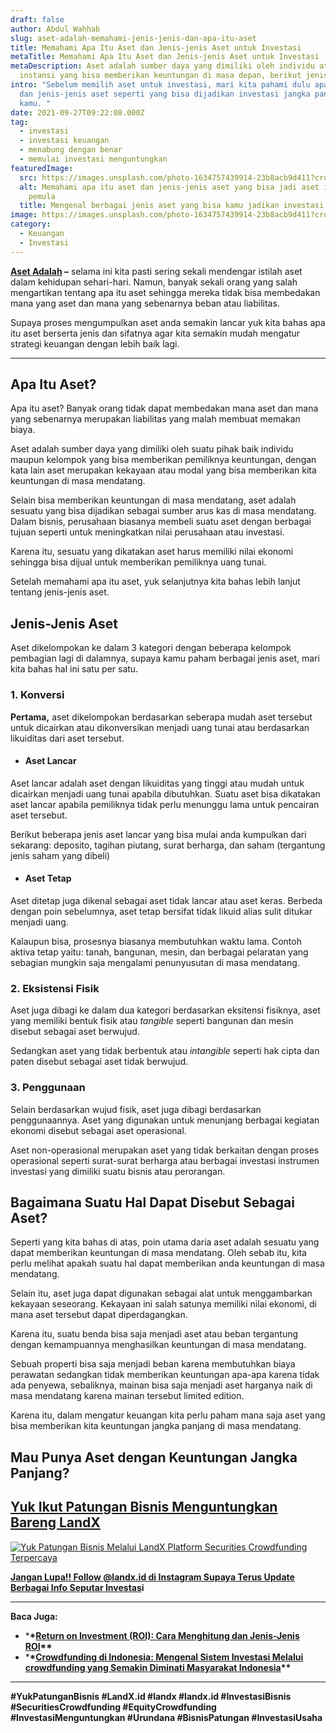 ```yaml
---
draft: false
author: Abdul Wahhab
slug: aset-adalah-memahami-jenis-jenis-dan-apa-itu-aset
title: Memahami Apa Itu Aset dan Jenis-jenis Aset untuk Investasi
metaTitle: Memahami Apa Itu Aset dan Jenis-jenis Aset untuk Investasi
metaDescription: Aset adalah sumber daya yang dimiliki oleh individu atau
  instansi yang bisa memberikan keuntungan di masa depan, berikut jenis aset
intro: "Sebelum memilih aset untuk investasi, mari kita pahami dulu apa itu aset
  dan jenis-jenis aset seperti yang bisa dijadikan investasi jangka panjang
  kamu. "
date: 2021-09-27T09:22:08.000Z
tag:
  - investasi
  - investasi keuangan
  - menabung dengan benar
  - memulai investasi menguntungkan
featuredImage:
  src: https://images.unsplash.com/photo-1634757439914-23b8acb9d411?crop=entropy&cs=tinysrgb&fit=max&fm=jpg&ixid=MnwxMTc3M3wwfDF8c2VhcmNofDJ8fGhvdXNlJTIwbW9uZXl8ZW58MHx8fHwxNjQwMjQ5OTk4&ixlib=rb-1.2.1&q=80&w=1080
  alt: Memahami apa itu aset dan jenis-jenis aset yang bisa jadi aset investasi
    pemula
  title: Mengenal berbagai jenis aset yang bisa kamu jadikan investasi jangka panjang
image: https://images.unsplash.com/photo-1634757439914-23b8acb9d411?crop=entropy&cs=tinysrgb&fit=max&fm=jpg&ixid=MnwxMTc3M3wwfDF8c2VhcmNofDJ8fGhvdXNlJTIwbW9uZXl8ZW58MHx8fHwxNjQwMjQ5OTk4&ixlib=rb-1.2.1&q=80&w=1080
category:
  - Keuangan
  - Investasi
---
```

**[Aset Adalah](https://landx.id/project/) –** selama ini kita pasti sering sekali mendengar istilah aset dalam kehidupan sehari-hari. Namun, banyak sekali orang yang salah mengartikan tentang apa itu aset sehingga mereka tidak bisa membedakan mana yang aset dan mana yang sebenarnya beban atau liabilitas.

Supaya proses mengumpulkan aset anda semakin lancar yuk kita bahas apa itu aset berserta jenis dan sifatnya agar kita semakin mudah mengatur strategi keuangan dengan lebih baik lagi.

- - -

## Apa Itu Aset?

Apa itu aset? Banyak orang tidak dapat membedakan mana aset dan mana yang sebenarnya merupakan liabilitas yang malah membuat memakan biaya. 

Aset adalah sumber daya yang dimiliki oleh suatu pihak baik individu maupun kelompok yang bisa memberikan pemiliknya keuntungan, dengan kata lain aset merupakan kekayaan atau modal yang bisa memberikan kita keuntungan di masa mendatang.

Selain bisa memberikan keuntungan di masa mendatang, aset adalah sesuatu yang bisa dijadikan sebagai sumber arus kas di masa mendatang. Dalam bisnis, perusahaan biasanya membeli suatu aset dengan berbagai tujuan seperti untuk meningkatkan nilai perusahaan atau investasi.

Karena itu, sesuatu yang dikatakan aset harus memiliki nilai ekonomi sehingga bisa dijual untuk memberikan pemiliknya uang tunai.

Setelah memahami apa itu aset, yuk selanjutnya kita bahas lebih lanjut tentang jenis-jenis aset.

## Jenis-Jenis Aset

Aset dikelompokan ke dalam 3 kategori dengan beberapa kelompok pembagian lagi di dalamnya, supaya kamu paham berbagai jenis aset, mari kita bahas hal ini satu per satu.

### 1. Konversi

**Pertama,** aset dikelompokan berdasarkan seberapa mudah aset tersebut untuk dicairkan atau dikonversikan menjadi uang tunai atau berdasarkan likuiditas dari aset tersebut.

* #### **Aset Lancar**

Aset lancar adalah aset dengan likuiditas yang tinggi atau mudah untuk dicairkan menjadi uang tunai apabila dibutuhkan. Suatu aset bisa dikatakan aset lancar apabila pemiliknya tidak perlu menunggu lama untuk pencairan aset tersebut.

Berikut beberapa jenis aset lancar yang bisa mulai anda kumpulkan dari sekarang: deposito, tagihan piutang, surat berharga, dan saham (tergantung jenis saham yang dibeli)

* #### **Aset Tetap**

Aset ditetap juga dikenal sebagai aset tidak lancar atau aset keras. Berbeda dengan poin sebelumnya, aset tetap bersifat tidak likuid alias sulit ditukar menjadi uang.

Kalaupun bisa, prosesnya biasanya membutuhkan waktu lama. Contoh aktiva tetap yaitu: tanah, bangunan, mesin, dan berbagai pelaratan yang sebagian mungkin saja mengalami penunyusutan di masa mendatang.

### 2. Eksistensi Fisik

Aset juga dibagi ke dalam dua kategori berdasarkan eksitensi fisiknya, aset yang memiliki bentuk fisik atau *tangible* seperti bangunan dan mesin disebut sebagai aset berwujud.

Sedangkan aset yang tidak berbentuk atau *intangible* seperti hak cipta dan paten disebut sebagai aset tidak berwujud.

### 3. Penggunaan

Selain berdasarkan wujud fisik, aset juga dibagi berdasarkan penggunaannya. Aset yang digunakan untuk menunjang berbagai kegiatan ekonomi disebut sebagai aset operasional.

Aset non-operasional merupakan aset yang tidak berkaitan dengan proses operasional seperti surat-surat berharga atau berbagai investasi instrumen investasi yang dimiliki suatu bisnis atau perorangan.

## Bagaimana Suatu Hal Dapat Disebut Sebagai Aset?

Seperti yang kita bahas di atas, poin utama daria aset adalah sesuatu yang dapat memberikan keuntungan di masa mendatang. Oleh sebab itu, kita perlu melihat apakah suatu hal dapat memberikan anda keuntungan di masa mendatang.

Selain itu, aset juga dapat digunakan sebagai alat untuk menggambarkan kekayaan seseorang. Kekayaan ini salah satunya memiliki nilai ekonomi, di mana aset tersebut dapat diperdagangkan.

Karena itu, suatu benda bisa saja menjadi aset atau beban tergantung dengan kemampuannya menghasilkan keuntungan di masa mendatang.

Sebuah properti bisa saja menjadi beban karena membutuhkan biaya perawatan sedangkan tidak memberikan keuntungan apa-apa karena tidak ada penyewa, sebaliknya, mainan bisa saja menjadi aset harganya naik di masa mendatang karena mainan tersebut limited edition.

Karena itu, dalam mengatur keuangan kita perlu paham mana saja aset yang bisa memberikan kita keuntungan jangka panjang di masa mendatang.

## Mau Punya Aset dengan Keuntungan Jangka Panjang?

## **[Yuk Ikut Patungan Bisnis Menguntungkan Bareng LandX](https://landx.id/project/?utm_source=Blog&utm_medium=organic+keyword&utm_campaign=blog&utm_id=Blog)**

[![Yuk Patungan Bisnis Melalui LandX Platform Securities Crowdfunding Terpercaya](https://accountgram-production.sfo2.cdn.digitaloceanspaces.com/landx_ghost/2021/09/patungan-bisnis-menguntungkan-bareng-landx-6.png)](https://landx.id/project/?utm_source=Blog&utm_medium=organic+keyword&utm_campaign=blog&utm_id=Blog)

**[Jangan Lupa!! Follow @landx.id di Instagram Supaya Terus Update Berbagai Info Seputar Investas](https://instagram.com/landx.id?utm_medium=copy_link)i**

- - -

**Baca Juga:**

* \***\*[**Return on Investment (ROI): Cara Menghitung dan Jenis-Jenis ROI**](https://landx.id/blog/return-on-investment-roi-adalah/)\*\***
* \***\*[**Crowdfunding di Indonesia: Mengenal Sistem Investasi Melalui crowdfunding yang Semakin Diminati Masyarakat Indonesia**](https://landx.id/blog/crowdfunding-di-indonesia-untuk-investasi/)\*\***

- - -

**\#YukPatunganBisnis  #LandX.id    #landx         #landx.id    #InvestasiBisnis    #SecuritiesCrowdfunding #EquityCrowdfunding    #InvestasiMenguntungkan    #Urundana    #BisnisPatungan    #InvestasiUsaha**